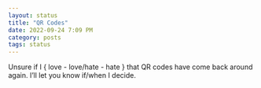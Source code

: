 ```yaml
---
layout: status
title: "QR Codes"
date: 2022-09-24 7:09 PM
category: posts
tags: status
---
```


Unsure if I { love - love/hate - hate } that QR codes have come back around again. I’ll let you know if/when I decide.
